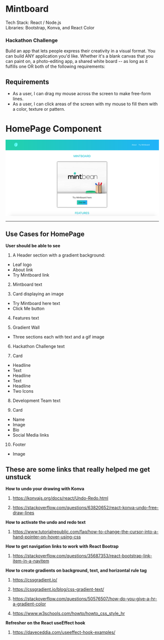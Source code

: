 # Mintboard

Tech Stack: React / Node.js \
Libraries: Bootstrap, Konva, and React Color 

### Hackathon Challenge

Build an app that lets people express their creativity in a visual format. You can build ANY application you'd like. Whether it's a blank canvas that you can paint on, a photo-editing app, a shared white board -- as long as it fulfills one OR both of the following requirements:

## Requirements

* As a user, I can drag my mouse across the screen to make free-form lines.
* As a user, I can click areas of the screen with my mouse to fill them with a color, texture or pattern.

# HomePage Component
![homepage](/public/images/homepage/homepage_header_section.png)

---

## Use Cases for HomePage 

**User should be able to see**

1. A Header section with a gradient background:
  * Leaf logo
  * About link
  * Try Mintboard link

2. Mintboard text

3. Card displaying an image
  * Try Mintboard here text
  * Click Me button

4. Features text

5. Gradient Wall  
  * Three sections each with text and a gif image

6. Hackathon Challenge text 

7. Card
  * Headline
  * Text
  * Headline
  * Text
  * Headline
  * Two Icons

8. Development Team text

9. Card
  * Name
  * Image
  * Bio
  * Social Media links

10. Footer
  * Image

## These are some links that really helped me get unstuck

**How to undo your drawing with Konva**

1. https://konvajs.org/docs/react/Undo-Redo.html

2. https://stackoverflow.com/questions/63820652/react-konva-undo-free-draw-lines

**How to activate the undo and redo text**

1. https://www.tutorialrepublic.com/faq/how-to-change-the-cursor-into-a-hand-pointer-on-hover-using-css

**How to get navigation links to work with React Bootrap**

1. https://stackoverflow.com/questions/35687353/react-bootstrap-link-item-in-a-navitem

**How to create gradients on background, text, and horizontal rule tag**

1. https://cssgradient.io/

2. https://cssgradient.io/blog/css-gradient-text/

3. https://stackoverflow.com/questions/50576507/how-do-you-give-a-hr-a-gradient-color

4. https://www.w3schools.com/howto/howto_css_style_hr

**Refresher on the React useEffect hook**

1. https://daveceddia.com/useeffect-hook-examples/




